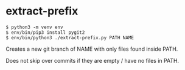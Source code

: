 # extract-prefix

```
$ python3 -m venv env
$ env/bin/pip3 install pygit2
$ env/bin/python3 ./extract-prefix.py PATH NAME
```

Creates a new git branch of NAME with only files found inside PATH.

Does not skip over commits if they are empty / have no files in PATH.
